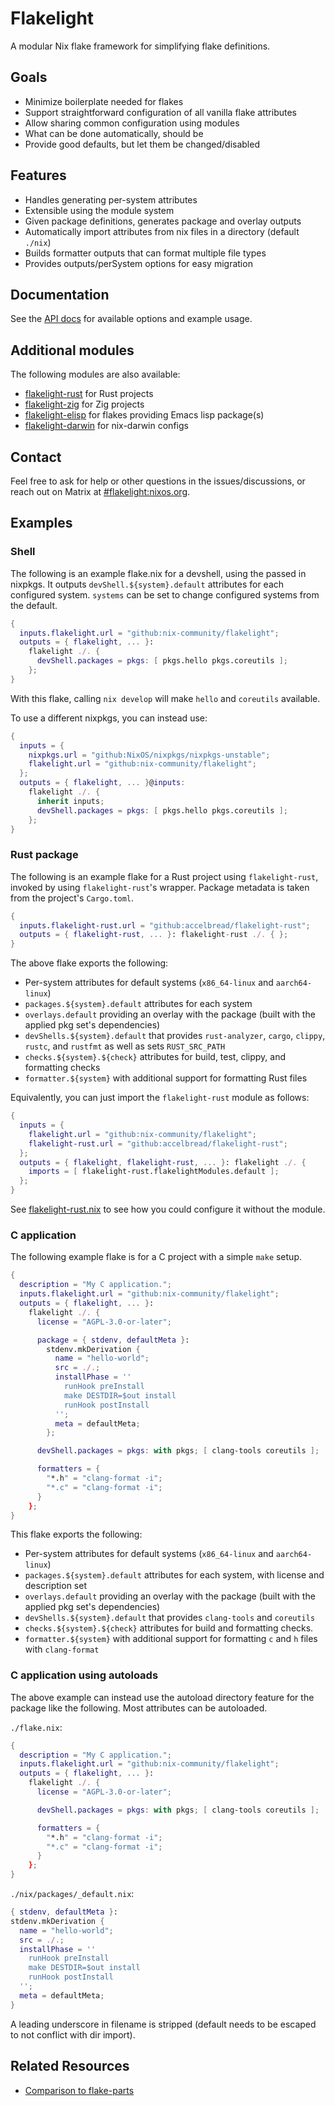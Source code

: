 # Flakelight

A modular Nix flake framework for simplifying flake definitions.

## Goals

- Minimize boilerplate needed for flakes
- Support straightforward configuration of all vanilla flake attributes
- Allow sharing common configuration using modules
- What can be done automatically, should be
- Provide good defaults, but let them be changed/disabled

## Features

- Handles generating per-system attributes
- Extensible using the module system
- Given package definitions, generates package and overlay outputs
- Automatically import attributes from nix files in a directory (default `./nix`)
- Builds formatter outputs that can format multiple file types
- Provides outputs/perSystem options for easy migration

## Documentation

See the [API docs](./API_GUIDE.md) for available options and example usage.

## Additional modules

The following modules are also available:

- [flakelight-rust][] for Rust projects
- [flakelight-zig][] for Zig projects
- [flakelight-elisp][] for flakes providing Emacs lisp package(s)
- [flakelight-darwin][] for nix-darwin configs

[flakelight-rust]: https://github.com/accelbread/flakelight-rust
[flakelight-zig]: https://github.com/accelbread/flakelight-zig
[flakelight-elisp]: https://github.com/accelbread/flakelight-elisp
[flakelight-darwin]: https://github.com/cmacrae/flakelight-darwin

## Contact

Feel free to ask for help or other questions in the issues/discussions, or reach
out on Matrix at [#flakelight:nixos.org][matrix-flakelight].

[matrix-flakelight]: https://matrix.to/#/#flakelight:nixos.org

## Examples

### Shell

The following is an example flake.nix for a devshell, using the passed in
nixpkgs. It outputs `devShell.${system}.default` attributes for each configured
system. `systems` can be set to change configured systems from the default.

```nix
{
  inputs.flakelight.url = "github:nix-community/flakelight";
  outputs = { flakelight, ... }:
    flakelight ./. {
      devShell.packages = pkgs: [ pkgs.hello pkgs.coreutils ];
    };
}
```

With this flake, calling `nix develop` will make `hello` and `coreutils`
available.

To use a different nixpkgs, you can instead use:

```nix
{
  inputs = {
    nixpkgs.url = "github:NixOS/nixpkgs/nixpkgs-unstable";
    flakelight.url = "github:nix-community/flakelight";
  };
  outputs = { flakelight, ... }@inputs:
    flakelight ./. {
      inherit inputs;
      devShell.packages = pkgs: [ pkgs.hello pkgs.coreutils ];
    };
}
```

### Rust package

The following is an example flake for a Rust project using `flakelight-rust`,
invoked by using `flakelight-rust`'s wrapper.
Package metadata is taken from the project's `Cargo.toml`.

```nix
{
  inputs.flakelight-rust.url = "github:accelbread/flakelight-rust";
  outputs = { flakelight-rust, ... }: flakelight-rust ./. { };
}
```

The above flake exports the following:

- Per-system attributes for default systems (`x86_64-linux` and `aarch64-linux`)
- `packages.${system}.default` attributes for each system
- `overlays.default` providing an overlay with the package (built with the
  applied pkg set's dependencies)
- `devShells.${system}.default` that provides `rust-analyzer`, `cargo`, `clippy`,
  `rustc`, and `rustfmt` as well as sets `RUST_SRC_PATH`
- `checks.${system}.${check}` attributes for build, test, clippy, and formatting
  checks
- `formatter.${system}` with additional support for formatting Rust files

Equivalently, you can just import the `flakelight-rust` module as follows:

```nix
{
  inputs = {
    flakelight.url = "github:nix-community/flakelight";
    flakelight-rust.url = "github:accelbread/flakelight-rust";
  };
  outputs = { flakelight, flakelight-rust, ... }: flakelight ./. {
    imports = [ flakelight-rust.flakelightModules.default ];
  };
}
```

See [flakelight-rust.nix][flakelight-rust] to see how you could configure it
without the module.

[flakelight-rust]: https://github.com/accelbread/flakelight-rust/blob/master/flakelight-rust.nix

### C application

The following example flake is for a C project with a simple `make` setup.

```nix
{
  description = "My C application.";
  inputs.flakelight.url = "github:nix-community/flakelight";
  outputs = { flakelight, ... }:
    flakelight ./. {
      license = "AGPL-3.0-or-later";

      package = { stdenv, defaultMeta }:
        stdenv.mkDerivation {
          name = "hello-world";
          src = ./.;
          installPhase = ''
            runHook preInstall
            make DESTDIR=$out install
            runHook postInstall
          '';
          meta = defaultMeta;
        };

      devShell.packages = pkgs: with pkgs; [ clang-tools coreutils ];

      formatters = {
        "*.h" = "clang-format -i";
        "*.c" = "clang-format -i";
      }
    };
}
```

This flake exports the following:

- Per-system attributes for default systems (`x86_64-linux` and `aarch64-linux`)
- `packages.${system}.default` attributes for each system, with license and
  description set
- `overlays.default` providing an overlay with the package (built with the
  applied pkg set's dependencies)
- `devShells.${system}.default` that provides `clang-tools` and `coreutils`
- `checks.${system}.${check}` attributes for build and formatting checks.
- `formatter.${system}` with additional support for formatting `c` and `h` files
  with `clang-format`

### C application using autoloads

The above example can instead use the autoload directory feature for the package
like the following. Most attributes can be autoloaded.

`./flake.nix`:

```nix
{
  description = "My C application.";
  inputs.flakelight.url = "github:nix-community/flakelight";
  outputs = { flakelight, ... }:
    flakelight ./. {
      license = "AGPL-3.0-or-later";

      devShell.packages = pkgs: with pkgs; [ clang-tools coreutils ];

      formatters = {
        "*.h" = "clang-format -i";
        "*.c" = "clang-format -i";
      }
    };
}
```

`./nix/packages/_default.nix`:

```nix
{ stdenv, defaultMeta }:
stdenv.mkDerivation {
  name = "hello-world";
  src = ./.;
  installPhase = ''
    runHook preInstall
    make DESTDIR=$out install
    runHook postInstall
  '';
  meta = defaultMeta;
}
```

A leading underscore in filename is stripped (default needs to be escaped to not
conflict with dir import).

## Related Resources

- [Comparison to flake-parts](https://discourse.nixos.org/t/flakelight-a-new-modular-flake-framework/32395/3)
